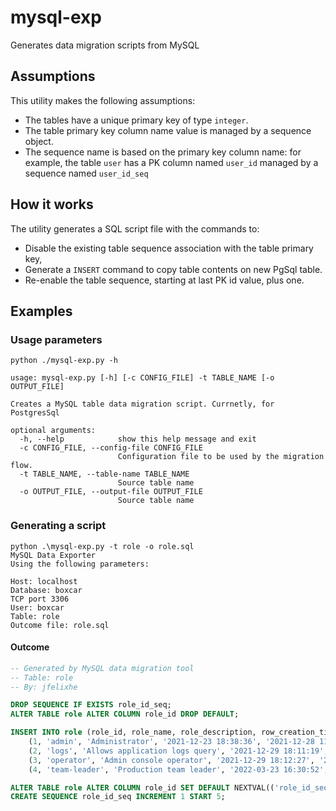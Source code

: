 # mysql-exp

Generates data migration scripts from MySQL

## Assumptions

This utility makes the following assumptions:

* The tables have a unique primary key of type `integer`.
* The table primary key column name value is managed by a sequence object.
* The sequence name is based on the primary key column name: for example,
  the table `user` has a PK column named `user_id` managed by a sequence named
  `user_id_seq`

## How it works

The utility generates a SQL script file with the commands to:
* Disable the existing table sequence association with the table primary key,
* Generate a `INSERT` command to copy table contents on new PgSql table.
* Re-enable the table sequence, starting at last PK id value, plus one.

## Examples

### Usage parameters

```console
python ./mysql-exp.py -h

usage: mysql-exp.py [-h] [-c CONFIG_FILE] -t TABLE_NAME [-o OUTPUT_FILE]

Creates a MySQL table data migration script. Currnetly, for PostgresSql

optional arguments:
  -h, --help            show this help message and exit
  -c CONFIG_FILE, --config-file CONFIG_FILE
                        Configuration file to be used by the migration flow.
  -t TABLE_NAME, --table-name TABLE_NAME
                        Source table name
  -o OUTPUT_FILE, --output-file OUTPUT_FILE
                        Source table name
```

### Generating a script

```console
python .\mysql-exp.py -t role -o role.sql
MySQL Data Exporter
Using the following parameters:

Host: localhost
Database: boxcar
TCP port 3306
User: boxcar
Table: role
Outcome file: role.sql
```

#### Outcome

```sql
-- Generated by MySQL data migration tool
-- Table: role
-- By: jfelixhe

DROP SEQUENCE IF EXISTS role_id_seq;
ALTER TABLE role ALTER COLUMN role_id DROP DEFAULT;

INSERT INTO role (role_id, role_name, role_description, row_creation_time, row_update_time, row_creation_user, row_update_user) VALUES
    (1, 'admin', 'Administrator', '2021-12-23 18:38:36', '2021-12-28 11:02:49', 'system', 'system')
    (2, 'logs', 'Allows application logs query', '2021-12-29 18:11:19', '2021-12-29 18:11:20', 'jfelixhe', 'jfelixhe')
    (3, 'operator', 'Admin console operator', '2021-12-29 18:12:27', '2021-12-29 18:12:27', 'jfelixhe', 'jfelixhe')
    (4, 'team-leader', 'Production team leader', '2022-03-23 16:30:52', '2022-03-23 16:30:52', 'dsergent', 'dsergent');

ALTER TABLE role ALTER COLUMN role_id SET DEFAULT NEXTVAL(('role_id_seq'::text)::REGCLASS);
CREATE SEQUENCE role_id_seq INCREMENT 1 START 5;
```
